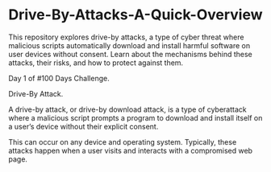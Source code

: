# Drive-By-Attacks-A-Quick-Overview

This repository explores drive-by attacks, a type of cyber threat where malicious scripts automatically download and install harmful software on user devices without consent. Learn about the mechanisms behind these attacks, their risks, and how to protect against them.

Day 1 of #100 Days Challenge.

Drive-By Attack.

A drive-by attack, or drive-by download attack, is a type of cyberattack where a malicious script prompts a program to download and install itself on a user’s device without their explicit consent.

This can occur on any device and operating system. Typically, these attacks happen when a user visits and interacts with a compromised web page.
